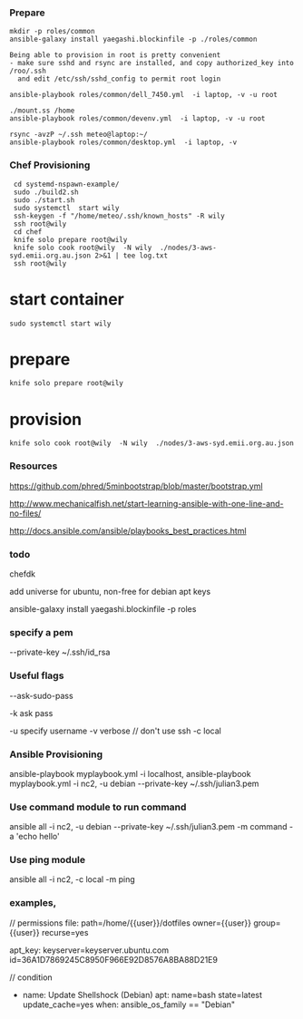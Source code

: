 
### Prepare
```
mkdir -p roles/common
ansible-galaxy install yaegashi.blockinfile -p ./roles/common

Being able to provision in root is pretty convenient
- make sure sshd and rsync are installed, and copy authorized_key into /roo/.ssh 
  and edit /etc/ssh/sshd_config to permit root login

ansible-playbook roles/common/dell_7450.yml  -i laptop, -v -u root

./mount.ss /home
ansible-playbook roles/common/devenv.yml  -i laptop, -v -u root 

rsync -avzP ~/.ssh meteo@laptop:~/
ansible-playbook roles/common/desktop.yml  -i laptop, -v
```


### Chef Provisioning
```
 cd systemd-nspawn-example/
 sudo ./build2.sh 
 sudo ./start.sh 
 sudo systemctl  start wily 
 ssh-keygen -f "/home/meteo/.ssh/known_hosts" -R wily
 ssh root@wily
 cd chef
 knife solo prepare root@wily
 knife solo cook root@wily  -N wily  ./nodes/3-aws-syd.emii.org.au.json 2>&1 | tee log.txt
 ssh root@wily
```

# start container
```
sudo systemctl start wily
```

# prepare
```
knife solo prepare root@wily
```

# provision
```
knife solo cook root@wily  -N wily  ./nodes/3-aws-syd.emii.org.au.json
```




### Resources
https://github.com/phred/5minbootstrap/blob/master/bootstrap.yml

http://www.mechanicalfish.net/start-learning-ansible-with-one-line-and-no-files/

http://docs.ansible.com/ansible/playbooks_best_practices.html

### todo

chefdk

add universe for ubuntu, non-free for debian 
apt keys

ansible-galaxy install yaegashi.blockinfile -p roles


### specify a pem
--private-key ~/.ssh/id_rsa


### Useful flags
--ask-sudo-pass

-k ask pass

-u specify username 
-v verbose
// don't use ssh
-c local


### Ansible Provisioning

ansible-playbook myplaybook.yml -i localhost,
ansible-playbook myplaybook.yml -i nc2, -u debian --private-key ~/.ssh/julian3.pem

### Use command module to run command 
ansible all -i nc2, -u debian --private-key ~/.ssh/julian3.pem -m command -a 'echo hello'


### Use ping module
ansible all -i nc2, -c local -m ping


### examples,

  // permissions
  file: path=/home/{{user}}/dotfiles owner={{user}} group={{user}} recurse=yes

  apt_key: keyserver=keyserver.ubuntu.com id=36A1D7869245C8950F966E92D8576A8BA88D21E9

  // condition 
  - name: Update Shellshock (Debian)
  apt: name=bash
    state=latest
    update_cache=yes
  when: ansible_os_family == "Debian"




